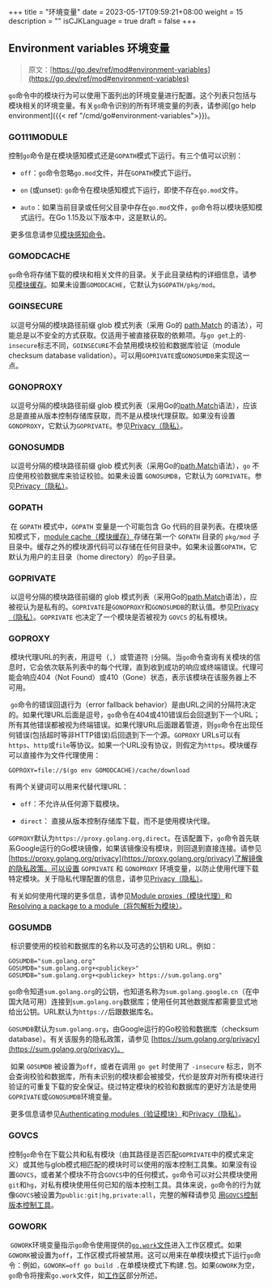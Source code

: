+++
title = "环境变量"
date = 2023-05-17T09:59:21+08:00
weight = 15
description = ""
isCJKLanguage = true
draft = false
+++
## Environment variables 环境变量

> 原文：[https://go.dev/ref/mod#environment-variables](https://go.dev/ref/mod#environment-variables)

​	`go`命令中的模块行为可以使用下面列出的环境变量进行配置。这个列表只包括与模块相关的环境变量。有关`go`命令识别的所有环境变量的列表，请参阅[go help environment]({{< ref "/cmd/go#environment-variables">}})。

### GO111MODULE

​	控制`go`命令是在模块感知模式还是`GOPATH`模式下运行。有三个值可以识别：

- `off`：`go`命令忽略`go.mod`文件，并在`GOPATH`模式下运行。

- `on` (或unset): `go`命令在模块感知模式下运行，即使不存在`go.mod`文件。

- `auto`：如果当前目录或任何父目录中存在`go.mod`文件，`go`命令将以模块感知模式运行。在Go 1.15及以下版本中，这是默认的。

​	更多信息请参见[模块感知命令](../Module-awareCommands)。

### GOMODCACHE

​	`go`命令将存储下载的模块和相关文件的目录。关于此目录结构的详细信息，请参见[模块缓存](../ModuleCache)。如果未设置`GOMODCACHE`，它默认为`$GOPATH/pkg/mod`。

### GOINSECURE

​	以逗号分隔的模块路径前缀 glob 模式列表（采用 Go的 [path.Match](https://go.dev/pkg/path/#Match) 的语法），可能总是以不安全的方式获取。仅适用于被直接获取的依赖项。与`go get`上的`-insecure`标志不同，`GOINSECURE`不会禁用模块校验和数据库验证（module checksum database validation）。可以用`GOPRIVATE`或`GONOSUMDB`来实现这一点。

### GONOPROXY

​	以逗号分隔的模块路径前缀 glob 模式列表（采用Go的[path.Match](https://go.dev/pkg/path/#Match)语法），应该总是直接从版本控制存储库获取，而不是从模块代理获取。如果没有设置`GONOPROXY`，它默认为`GOPRIVATE`。参见[Privacy（隐私）](../PrivateModules#privacy)。

### GONOSUMDB

​	以逗号分隔的模块路径前缀 glob 模式列表（采用Go的[path.Match](https://go.dev/pkg/path/#Match)语法），`go` 不应使用校验数据库来验证校验。如果未设置 `GONOSUMDB`，它默认为 `GOPRIVATE`。参见[Privacy（隐私）](../PrivateModules#privacy)。

### GOPATH

​	在 `GOPATH` 模式中，`GOPATH` 变量是一个可能包含 Go 代码的目录列表。在模块感知模式下，[module cache（模块缓存）](../Glossary#module-cache)存储在第一个 `GOPATH` 目录的 `pkg/mod` 子目录中。缓存之外的模块源代码可以存储在任何目录中。如果未设置`GOPATH`，它默认为用户的主目录（home directory）的`go`子目录。

### GOPRIVATE

​	以逗号分隔的模块路径前缀的 glob 模式列表（采用Go的[path.Match](https://go.dev/pkg/path/#Match)语法），应被视认为是私有的。`GOPRIVATE`是`GONOPROXY`和`GONOSUMDB`的默认值。参见[Privacy（隐私）](../PrivateModules#privacy)。`GOPRIVATE` 也决定了一个模块是否被视为 `GOVCS` 的私有模块。

### GOPROXY

​	模块代理URL的列表，用逗号（`,`）或管道符 `|`分隔。当`go`命令查询有关模块的信息时，它会依次联系列表中的每个代理，直到收到成功的响应或终端错误。代理可能会响应404（Not Found）或410（Gone）状态，表示该模块在该服务器上不可用。

​	`go`命令的错误回退行为（error fallback behavior）是由URL之间的分隔符决定的。如果代理URL后面是逗号，`go`命令在404或410错误后会回退到下一个URL；所有其他错误都被视为终端错误。如果代理URL后面跟着管道，则`go`命令在出现任何错误(包括超时等非HTTP错误)后回退到下一个源。`GOPROXY` URLs可以有`https`、`http`或`file`等协议。如果一个URL没有协议，则假定为`https`。模块缓存可以直接作为文件代理使用：

`GOPROXY=file://$(go env GOMODCACHE)/cache/download`

有两个关键词可以用来代替代理URL：

- `off`：不允许从任何源下载模块。

- `direct`： 直接从版本控制存储库下载，而不是使用模块代理。

  

​	`GOPROXY`默认为`https://proxy.golang.org,direct`。在该配置下，`go`命令首先联系Google运行的Go模块镜像，如果该镜像没有模块，则回退到直接连接。请参见[https://proxy.golang.org/privacy](https://proxy.golang.org/privacy)了解镜像的隐私政策。可以设置 `GOPRIVATE` 和 `GONOPROXY` 环境变量，以防止使用代理下载特定模块。关于隐私代理配置的信息，请参见[Privacy（隐私）](../PrivateModules#privacy)。

​	有关如何使用代理的更多信息，请参见[Module proxies（模块代理）](../ModuleProxies)和[Resolving a package to a module（将包解析为模块）](../ModulesPackagesAndVersions#resolving-a-package-to-a-module)。

### GOSUMDB

​	标识要使用的校验和数据库的名称以及可选的公钥和 URL。例如：

```
GOSUMDB="sum.golang.org"
GOSUMDB="sum.golang.org+<publickey>"
GOSUMDB="sum.golang.org+<publickey> https://sum.golang.org"
```

​	`go`命令知道`sum.golang.org`的公钥，也知道名称为`sum.golang.google.cn`（在中国大陆可用）连接到`sum.golang.org`数据库；使用任何其他数据库都需要显式地给出公钥。URL默认为`https://`后跟数据库名。

​	`GOSUMDB`默认为`sum.golang.org`，由Google运行的Go校验和数据库（checksum database）。有关该服务的隐私政策，请参见 [https://sum.golang.org/privacy](https://sum.golang.org/privacy)。

​	如果 `GOSUMDB` 被设置为`off`，或者在调用 `go get` 时使用了 `-insecure` 标志，则不会查询校验和数据库，所有未识别的模块都会被接受，代价是放弃对所有模块进行验证的可重复下载的安全保证。绕过特定模块的校验和数据库的更好方法是使用`GOPRIVATE`或`GONOSUMDB`环境变量。

​	更多信息请参见[Authenticating modules（验证模块）](../AuthenticatingModules)和[Privacy（隐私）](../PrivateModules#privacy)。

### GOVCS

​	控制`go`命令在下载公共和私有模块（由其路径是否匹配`GOPRIVATE`中的模式来定义）或其他与glob模式相匹配的模块时可以使用的版本控制工具集。如果没有设置`GOVCS`，或者某个模块不符合`GOVCS`中的任何模式，`go`命令可以对公共模块使用`git`和`hg`，对私有模块使用任何已知的版本控制工具。具体来说，`go`命令的行为就像`GOVCS`被设置为`public:git|hg,private:all`，完整的解释请参见 [用`GOVCS`控制版本控制工具](../VersionControlSystems#controlling-version-control-tools-with-govcs)。

### GOWORK

​	`GOWORK`环境变量指示`go`命令使用提供的[`go.work`文件](#go-work-file)进入工作区模式。如果`GOWORK`被设置为`off`，工作区模式将被禁用。这可以用来在单模块模式下运行`go`命令：例如，`GOWORK=off go build .`在单模块模式下构建`.`包。如果`GOWORK`为空，`go`命令将搜索`go.work`文件，如[工作区](#workspaces)部分所述。

